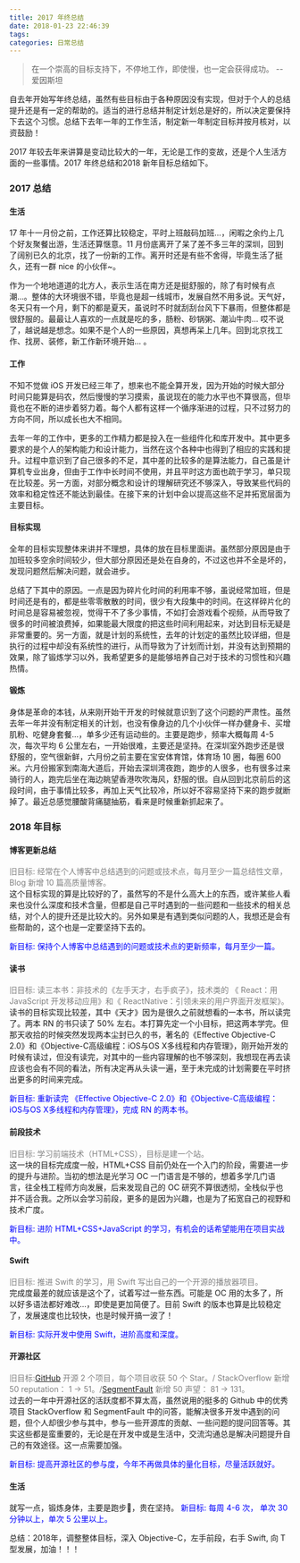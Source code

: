 ```yaml
---
title: 2017 年终总结
date: 2018-01-23 22:46:39
tags:
categories: 日常总结
---
```



>  在一个崇高的目标支持下，不停地工作，即使慢，也一定会获得成功。 -- 爱因斯坦

自去年开始写年终总结，虽然有些目标由于各种原因没有实现，但对于个人的总结提升还是有一定的帮助的。适当的进行总结并制定计划总是好的，所以决定要保持下去这个习惯。总结下去年一年的工作生活，制定新一年制定目标并按月核对，以资鼓励！

2017 年较去年来讲算是变动比较大的一年，无论是工作的变故，还是个人生活方面的一些事情。2017 年终总结和2018 新年目标总结如下。

<!--more-->

### 2017 总结
#### 生活
17 年十一月份之前，工作还算比较稳定，平时上班敲码加班...，闲暇之余约上几个好友聚餐出游，生活还算惬意。11 月份底离开了呆了差不多三年的深圳，回到了阔别已久的北京，找了一份新的工作。离开时还是有些不舍得，毕竟生活了挺久，还有一群 nice 的小伙伴~。

作为一个地地道道的北方人，表示生活在南方还是挺舒服的，除了有时候有点潮...。整体的大环境很不错，毕竟也是超一线城市，发展自然不用多说。天气好，冬天只有一个月，剩下的都是夏天，虽说时不时就刮刮台风下下暴雨，但整体都是很舒服的。最最让人喜欢的一点就是吃的多，肠粉、砂锅粥、潮汕牛肉... 哎不说了，越说越是想念。如果不是个人的一些原因，真想再呆上几年。回到北京找工作、找房、装修，新工作新环境开始... 。


#### 工作
不知不觉做 iOS 开发已经三年了，想来也不能全算开发，因为开始的时候大部分时间只能算是码农，然后慢慢的学习摸索，虽说现在的能力水平也不算很高，但毕竟也在不断的进步着努力着。每个人都有这样一个循序渐进的过程，只不过努力的方向不同，所以成长也大不相同。

去年一年的工作中，更多的工作精力都是投入在一些组件化和库开发中。其中更多要求的是个人的架构能力和设计能力，当然在这个各种中也得到了相应的实践和提升。过程中意识到了自己很多的不足，其中差的比较多的是算法能力，自己虽是计算机专业出身，但由于工作中长时间不使用，并且平时这方面也疏于学习，单只现在比较差。另一方面，对部分概念和设计的理解研究还不够深入，导致某些代码的效率和稳定性还不能达到最佳。在接下来的计划中会以提高这些不足并拓宽层面为主要目标。


#### 目标实现
全年的目标实现整体来讲并不理想，具体的放在目标里面讲。虽然部分原因是由于加班较多空余时间较少，但大部分原因还是处在自身的，不过这也并不全是坏的，发现问题然后解决问题，就会进步。

总结了下其中的原因。一点是因为碎片化时间的利用率不够，虽说经常加班，但是时间还是有的，都是些零零散散的时间，很少有大段集中的时间。在这样碎片化的时间总是容易被忽视，觉得干不了多少事情，不如打会游戏看个视频，从而导致了很多的时间被浪费掉，如果能最大限度的把这些时间利用起来，对达到目标无疑是非常重要的。另一方面，就是计划的系统性，去年的计划定的虽然比较详细，但是执行的过程中却没有系统性的进行，从而导致为了计划而计划，并没有达到预期的效果，除了锻炼学习以外，我希望更多的是能够培养自己对于技术的习惯性和兴趣热情。


#### 锻炼
身体是革命的本钱，从来刚开始干开发的时候就意识到了这个问题的严肃性。虽然去年一年并没有制定相关的计划，也没有像身边的几个小伙伴一样办健身卡、买增肌粉、吃健身套餐...，单多少还有运动些的。主要是跑步，频率大概每周 4-5 次，每次平均 6 公里左右，一开始很难，主要还是坚持。在深圳室外跑步还是很舒服的，空气很新鲜，六月份之前主要在宝安体育馆，体育场 10 圈，每圈 600 米。六月份搬家到南海大道后，开始去深圳湾夜跑，跑步的人很多，也有很多过来骑行的人，跑完后坐在海边眺望香港吹吹海风，舒服的很。自从回到北京前后的这段时间，由于事情比较多，再加上天气比较冷，所以好不容易坚持下来的跑步就断掉了。最近总感觉腰酸背痛腿抽筋，看来是时候重新抓起来了。



### 2018 年目标
#### 博客更新总结
<font color=gray> 旧目标: 经常在个人博客中总结遇到的问题或技术点，每月至少一篇总结性文章，Blog 新增 10 篇高质量博客。</font><br />
这个目标实现的算是比较好的了，虽然写的不是什么高大上的东西，或许某些人看来也没什么深度和技术含量，但都是自己平时遇到的一些问题和一些技术的相关总结，对个人的提升还是比较大的。另外如果是有遇到类似问题的人，我想还是会有些帮助的，这个也是一定要坚持下去的。

<font color=blue> 新目标: 保持个人博客中总结遇到的问题或技术点的更新频率，每月至少一篇。</font>


#### 读书
<font color=gray> 旧目标: 读三本书：非技术的《左手天才，右手疯子》，技术类的 《 React：用 JavaScript 开发移动应用》和《 ReactNative：引领未来的用户界面开发框架》。</font><br />
读书的目标实现比较差，其中《天才》因为是很久之前就想看的一本书，所以读完了。两本 RN 的书只读了 50% 左右。本打算先定一个小目标，把这两本学完。但那天收拾的时候突然发现两本尘封已久的书，著名的《Effective Objective-C 2.0》和《Objective-C高级编程：iOS与OS X多线程和内存管理》，刚开始开发的时候有读过，但没有读完，对其中的一些内容理解的也不够深刻，我想现在再去读应该也会有不同的看法，所有决定再从头读一遍，至于未完成的计划需要在平时挤出更多的时间来完成。

<font color=blue> 新目标: 重新读完 《Effective Objective-C 2.0》和《Objective-C高级编程：iOS与OS X多线程和内存管理》，完成 RN 的两本书。</font>


#### 前段技术
<font color=gray> 旧目标: 学习前端技术（HTML+CSS），目标是建一个站。</font><br />
这一块的目标完成度一般，HTML+CSS 目前仍处在一个入门的阶段，需要进一步的提升与进阶。当初的想法是光学习 OC 一门语言是不够的，想着多学几门语言，往全栈工程师方向发展，后来发现自己的 OC 研究不算很透彻，全栈似乎也并不适合我。之所以会学习前段，更多的是因为兴趣，也是为了拓宽自己的视野和技术广度。

<font color=blue> 新目标: 进阶 HTML+CSS+JavaScript 的学习，有机会的话希望能用在项目实战中。</font>


#### Swift
<font color=gray> 旧目标: 推进 Swift 的学习，用 Swift 写出自己的一个开源的播放器项目。</font><br />
完成度最差的就应该是这个了，试着写过一些东西。可能是 OC 用的太多了，所以好多语法都好难改...，即使是更加简便了。目前 Swift 的版本也算是比较稳定了，发展速度也比较快，也是时候开搞一波了！

<font color=blue> 新目标: 实际开发中使用 Swift，进阶高度和深度。</font>


#### 开源社区
<font color=gray> 旧目标:[GitHub](https://github.com/Lewanny) 开源 2 个项目，每个项目收获 50 个 Star。/ StackOverflow 新增 50 reputation： 1 -> 51。/[SegmentFault](https://segmentfault.com/u/lewanny) 新增 50 声望： 81 -> 131。</font><br />
过去的一年中开源社区的活跃度都不算太高，虽然说用的挺多的 Github 中的优秀项目 StackOverflow 和 SegmentFault 中的问答，能解决很多开发中遇到的问题，但个人却很少参与其中，参与一些开源库的贡献、一些问题的提问回答等。其实这些都是蛮重要的，无论是在开发中或是生活中，交流沟通总是解决问题提升自己的有效途径。这一点需要加强。

<font color=blue> 新目标: 提高开源社区的参与度，今年不再做具体的量化目标，尽量活跃就好。</font>


#### 生活
就写一点，锻炼身体，主要是跑步🏃，贵在坚持。
<font color=blue> 新目标: 每周 4-6 次， 单次 30 分钟以上，单次 5 公里以上。</font><br />


总结：2018年，调整整体目标，深入 Objective-C，左手前段，右手 Swift, 向 T 型发展，加油！！！
